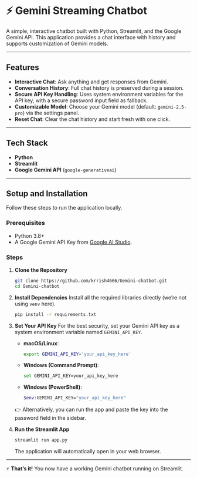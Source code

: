 
# ⚡ Gemini Streaming Chatbot

A simple, interactive chatbot built with Python, Streamlit, and the Google Gemini API. This application provides a chat interface with history and supports customization of Gemini models.

---

## Features

* **Interactive Chat**: Ask anything and get responses from Gemini.
* **Conversation History**: Full chat history is preserved during a session.
* **Secure API Key Handling**: Uses system environment variables for the API key, with a secure password input field as fallback.
* **Customizable Model**: Choose your Gemini model (default: `gemini-2.5-pro`) via the settings panel.
* **Reset Chat**: Clear the chat history and start fresh with one click.

---

## Tech Stack

* **Python**
* **Streamlit**
* **Google Gemini API** (`google-generativeai`)

---

## Setup and Installation

Follow these steps to run the application locally.

### Prerequisites

* Python 3.8+
* A Google Gemini API Key from [Google AI Studio](https://aistudio.google.com/app/apikey).

### Steps

1. **Clone the Repository**

   ```sh
   git clone https://github.com/krrish4666/Gemini-chatbot.git
   cd Gemini-chatbot
   ```

2. **Install Dependencies**
   Install all the required libraries directly (we’re not using `venv` here).

   ```sh
   pip install -r requirements.txt
   ```

3. **Set Your API Key**
   For the best security, set your Gemini API key as a system environment variable named `GEMINI_API_KEY`.

   * **macOS/Linux**:

     ```sh
     export GEMINI_API_KEY='your_api_key_here'
     ```
   * **Windows (Command Prompt)**:

     ```sh
     set GEMINI_API_KEY=your_api_key_here
     ```
   * **Windows (PowerShell)**:

     ```sh
     $env:GEMINI_API_KEY="your_api_key_here"
     ```

   👉 Alternatively, you can run the app and paste the key into the password field in the sidebar.

4. **Run the Streamlit App**

   ```sh
   streamlit run app.py
   ```

   The application will automatically open in your web browser.

---

⚡ **That’s it!** You now have a working Gemini chatbot running on Streamlit.
